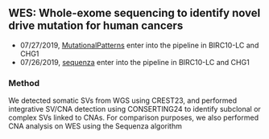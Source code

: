 ## WES: Whole-exome sequencing to identify novel drive mutation for human cancers


* 07/27/2019, [MutationalPatterns](https://bioconductor.org/packages/release/bioc/html/MutationalPatterns.html) enter into the pipeline in BIRC10-LC and CHG1
* 07/26/2019, [sequenza](https://cran.r-project.org/web/packages/sequenza/index.html) enter into the pipeline in BIRC10-LC and CHG1



### Method

We detected somatic SVs from WGS using CREST23, and performed integrative SV/CNA detection using CONSERTING24 to identify subclonal or complex SVs linked to CNAs. For comparison purposes, we also performed CNA analysis on WES using the Sequenza algorithm


